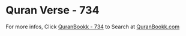 # Quran Verse - 734 

For more infos, Click [QuranBookk - 734](https://www.quranbookk.com/quran/search?q=734) to Search at [QuranBookk.com](http://quranbookk.com/)
